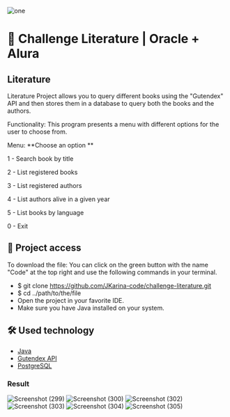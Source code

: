 ![one](https://github.com/JKarina-code/appBank/assets/29663094/a0ae2783-4dbc-404c-b639-e228fcd82ce8)

# 🚀 Challenge Literature | Oracle + Alura

## Literature

Literature Project allows you to query different books using the "Gutendex" API and then stores them in a database to
query both the books and the authors.

Functionality:
This program presents a menu with different options for the user to choose from.

Menu:
**Choose an option **

1 - Search book by title

2 - List registered books

3 - List registered authors

4 - List authors alive in a given year

5 - List books by language        

0 - Exit

## 📁 Project access

To download the file: You can click on the green button with the name "Code" at the top right and use the following
commands in your terminal.

- $ git clone https://github.com/JKarina-code/challenge-literature.git
- $ cd ../path/to/the/file
- Open the project in your favorite IDE.
- Make sure you have Java installed on your system.

## 🛠️ Used technology

- [Java](https://docs.oracle.com/en/java/javase/17/docs/api/index.html)
- [Gutendex API]( https://gutendex.com/books)
- [PostgreSQL](https://www.postgresql.org/docs/)

### Result 
![Screenshot (299)](https://github.com/JKarina-code/portfolio/assets/29663094/e3856b5e-f7f0-4667-87b2-82f05be2e543)
![Screenshot (300)](https://github.com/JKarina-code/portfolio/assets/29663094/cf8aea23-8ac6-418b-863a-17f6aadb5ed7)
![Screenshot (302)](https://github.com/JKarina-code/portfolio/assets/29663094/4e6e80c8-a6b8-489c-bc73-e4faeb491bfb)
![Screenshot (303)](https://github.com/JKarina-code/portfolio/assets/29663094/600a618e-9439-44d2-943c-dd5c02c47736)
![Screenshot (304)](https://github.com/JKarina-code/portfolio/assets/29663094/9b18947a-3514-4953-a958-0a624aa7bf5b)
![Screenshot (305)](https://github.com/JKarina-code/portfolio/assets/29663094/218c70b8-12ca-4aab-bbb2-c099d1f0f268)